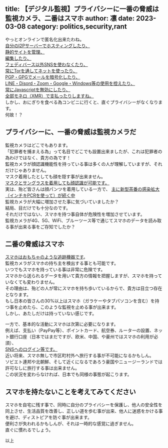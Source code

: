 title: 【デジタル監視】プライバシーに一番の脅威は監視カメラ、二番はスマホ
author: 凛
date: 2023-03-08
category: politics,security,rant
----
やっとオンラインで匿名化出来たわね。\
[自分のI2Pサーバーでホスティングしたり、](/blog/digital-autonomy-send-encryption-mail.xhtml)\
[静的サイトを管理、](/blog/no-generator-easy-html.xhtml)\
[編集したり、](/blog/no-generator-easy-maintain.xhtml)\
[フェディバース以外SNSを使わなくたり、](https://social.076.moe/)\
[常にTorを通してネットを使ったり、](/blog/all-softwear-in-tor.xhtml)\
[PGP・GPGでメールを暗号化したり、](/blog/digital-autonomy-send-encryption-mail.xhtml)\
[LINE・Disord・Zoom・Google・Windows等の使用を控えたり、](/blog/thinkpad-t43-ssd-install-way.xhtml)\
[常にJavascriptを無効にしたり、](/blog/webdev-javascript-ha-fuyou.xhtml)\
[全部モネロ（XMR）で支払ったりしますね。](/monero.xhtml)\
しかし、おにぎりを食べる為コンビニに行くと、直ぐプライバシーがなくなります。\
何故！？

## プライバシーに、一番の脅威は監視カメラだ

監視カメラはどこでもあります。\
「犯罪者を捕まえる為」って名目でどこでも設置出来ましたが、これは犯罪者の為わけではなく、貴方の為です！\
監視カメラが顔認識機能性を持っている事は多くの人が理解していますが、それだけじゃありません。\
マスク着用したとしても顔を隠す事が出来ません。\
[マスクとサングラスを着用しても顔認識が可能です。](https://youtube.owacon.moe/watch?v=ujcSrV-3GcI)\
実は、殆ど皆さんは顔パンツを着用している一方で、
[主に新型茶番の感染拡大（インチキPCRを使って）が続く中](/blog/digital-kansi-corona-taimrain.xhtml)\
監視カメラが大幅に増加させた事に気づいていましたか？\
結局、目だけでも十分なのです。\
それだけではない、スマホを持つ事自体が危険性を増加させています。\
監視カメラが4G、5G、WiFi、ブルーツース等で通じてスマホのデータを読み取る事が出来る事をご存知でしたか？

## 二番の脅威はスマホ

[スマホはおもちゃのような追跡機器です](https://videos.lukesmith.xyz/w/oZvz61zALM2Lj9fAfn4wQe)。\
監視カメラがスマホの持ち主を検出する事とも可能です。\
いつでもスマホを持っている事は非常に危険です。\
スマホから送られるデータを用いて貴方の情報を把握しますが、スマホを持っていなくても変わりません。\
その理由は、殆どの人が常にスマホを持ち歩いているからで、貴方は目立つ存在となります。\
もし日本の皆さんの30%以上はスマホ（ガラケーやタブパソコンを含む）を持つ事を止めたら、このような監視を止める事が出来ます。\
しかし、あたしだけは持っていない感じです。

一方で、基本的な活動にスマホは次第に必要になります。\
例えば、支払い（PayPay等）、ポイントカード、航空券、ルーターの設置、ネット銀行口座（日本ではまだですが、欧米、中国、や豪州ではスマホの利用が必須）、\
[SNSへのログイン等です。](/blog/more-safe-than-2fa-is-pass-pwgen.xhtml)\
近い将来、スマホ無しで市区町村外へ旅行する事が不可能になるかもしん。\
ソビエト連邦や北朝鮮、そして近くになるであろう豪国やニュージーランドでは許可なしに旅行する事は出来ません。\
この状況を変わらなければ、日本でも同様の事態が起こります。

## スマホを持たないことを考えてみてください

スマホを自宅に残す事で、同時に自分のプライバシーを保護し、他人の安全性を同上させ、生活品質を改善し、正しい道を歩む事が出来、他人に迷惑をかける事を避け、ディストピアを防ぐ事が出来ます。\
便利さが失われるかもしんが、それは一時的な感覚に過ぎません。\
直ぐに慣れるでしょう。

以上
